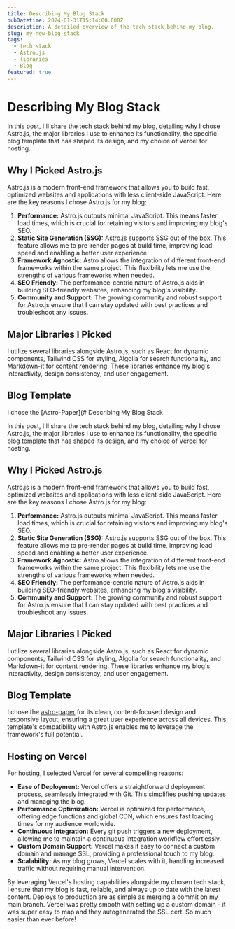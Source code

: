 ```yaml
---
title: Describing My Blog Stack
pubDatetime: 2024-01-31T15:14:00.000Z
description: A detailed overview of the tech stack behind my blog.
slug: my-new-blog-stack
tags:
  - tech stack
  - Astro.js
  - libraries
  - Blog
featured: true
---
```


# Describing My Blog Stack

In this post, I'll share the tech stack behind my blog, detailing why I chose Astro.js, the major libraries I use to enhance its functionality, the specific blog template that has shaped its design, and my choice of Vercel for hosting.

## Why I Picked Astro.js

Astro.js is a modern front-end framework that allows you to build fast, optimized websites and applications with less client-side JavaScript. Here are the key reasons I chose Astro.js for my blog:

1. **Performance:** Astro.js outputs minimal JavaScript. This means faster load times, which is crucial for retaining visitors and improving my blog's SEO.
2. **Static Site Generation (SSG):** Astro.js supports SSG out of the box. This feature allows me to pre-render pages at build time, improving load speed and enabling a better user experience.
3. **Framework Agnostic:** Astro allows the integration of different front-end frameworks within the same project. This flexibility lets me use the strengths of various frameworks when needed.
4. **SEO Friendly:** The performance-centric nature of Astro.js aids in building SEO-friendly websites, enhancing my blog's visibility.
5. **Community and Support:** The growing community and robust support for Astro.js ensure that I can stay updated with best practices and troubleshoot any issues.

## Major Libraries I Picked

I utilize several libraries alongside Astro.js, such as React for dynamic components, Tailwind CSS for styling, Algolia for search functionality, and Markdown-it for content rendering. These libraries enhance my blog's interactivity, design consistency, and user engagement.

## Blog Template

I chose the [Astro-Paper](# Describing My Blog Stack

In this post, I'll share the tech stack behind my blog, detailing why I chose Astro.js, the major libraries I use to enhance its functionality, the specific blog template that has shaped its design, and my choice of Vercel for hosting.

## Why I Picked Astro.js

Astro.js is a modern front-end framework that allows you to build fast, optimized websites and applications with less client-side JavaScript. Here are the key reasons I chose Astro.js for my blog:

1. **Performance:** Astro.js outputs minimal JavaScript. This means faster load times, which is crucial for retaining visitors and improving my blog's SEO.
2. **Static Site Generation (SSG):** Astro.js supports SSG out of the box. This feature allows me to pre-render pages at build time, improving load speed and enabling a better user experience.
3. **Framework Agnostic:** Astro allows the integration of different front-end frameworks within the same project. This flexibility lets me use the strengths of various frameworks when needed.
4. **SEO Friendly:** The performance-centric nature of Astro.js aids in building SEO-friendly websites, enhancing my blog's visibility.
5. **Community and Support:** The growing community and robust support for Astro.js ensure that I can stay updated with best practices and troubleshoot any issues.

## Major Libraries I Picked

I utilize several libraries alongside Astro.js, such as React for dynamic components, Tailwind CSS for styling, Algolia for search functionality, and Markdown-it for content rendering. These libraries enhance my blog's interactivity, design consistency, and user engagement.

## Blog Template

I chose the [astro-paper](https://github.com/satnaing/astro-paper) for its clean, content-focused design and responsive layout, ensuring a great user experience across all devices. This template's compatibility with Astro.js enables me to leverage the framework's full potential.

## Hosting on Vercel

For hosting, I selected Vercel for several compelling reasons:

- **Ease of Deployment:** Vercel offers a straightforward deployment process, seamlessly integrated with Git. This simplifies pushing updates and managing the blog.
- **Performance Optimization:** Vercel is optimized for performance, offering edge functions and global CDN, which ensures fast loading times for my audience worldwide.
- **Continuous Integration:** Every git push triggers a new deployment, allowing me to maintain a continuous integration workflow effortlessly.
- **Custom Domain Support:** Vercel makes it easy to connect a custom domain and manage SSL, providing a professional touch to my blog.
- **Scalability:** As my blog grows, Vercel scales with it, handling increased traffic without requiring manual intervention.

By leveraging Vercel's hosting capabilities alongside my chosen tech stack, I ensure that my blog is fast, reliable, and always up to date with the latest content. Deploys to production are as simple as merging a commit on my main branch. Vercel was pretty smooth with setting up a custom domain - it was super easy to map and they autogenerated the SSL cert. So much easier than ever before!
